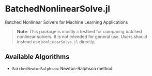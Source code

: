 # BatchedNonlinearSolve.jl

Batched Nonlinear Solvers for Machine Learning Applications

> **Note**: This package is mostly a testbed for comparing batched nonlinear solvers.
> It is not intended for general use. Users should instead use `NonlinearSolve.jl` directly.

## Available Algorithms

* `BatchedNewtonRalphson`: Newton-Ralphson method